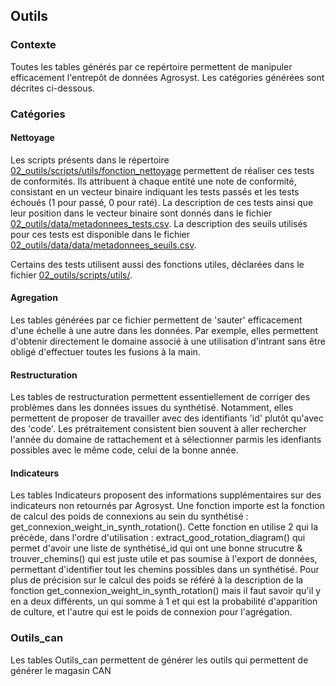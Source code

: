 ## Outils

### Contexte
Toutes les tables générés par ce repértoire permettent de manipuler efficacement l'entrepôt de données Agrosyst. Les catégories générées sont décrites ci-dessous.

### Catégories


#### Nettoyage
Les scripts présents dans le répertoire [02_outils/scripts/utils/fonction_nettoyage](02_outils/scripts/utils/fonction_nettoyage) permettent de réaliser ces tests de conformités. Ils attribuent à chaque entité une note de conformité, consistant en un vecteur binaire indiquant les tests passés et les tests échoués (1 pour passé, 0 pour raté). La description de ces tests ainsi que leur position dans le vecteur binaire sont donnés dans le fichier [02_outils/data/metadonnees_tests.csv](02_outils/data/metadonnees_tests.csv). La description des seuils utilisés pour ces tests est disponible dans le fichier [02_outils/data/data/metadonnees_seuils.csv](02_outils/data/metadonnees_seuils.csv).

Certains des tests utilisent aussi des fonctions utiles, déclarées dans le fichier [02_outils/scripts/utils/](02_outils/scripts/utils/).

#### Agregation
Les tables générées par ce fichier permettent de 'sauter' efficacement d'une échelle à une autre dans les données. Par exemple, elles permettent d'obtenir directement le domaine associé à une utilisation d'intrant sans être obligé d'effectuer toutes les fusions à la main.

#### Restructuration
Les tables de restructuration permettent essentiellement de corriger des problèmes dans les données issues du synthétisé. Notamment, elles permettent de proposer de travailler avec des identifiants 'id' plutôt qu'avec des 'code'. Les prétraitement consistent bien souvent à aller rechercher l'année du domaine de rattachement et à sélectionner parmis les idenfiants possibles avec le même code, celui de la bonne année.

#### Indicateurs
Les tables Indicateurs proposent des informations supplémentaires sur des indicateurs non retournés par Agrosyst. 
Une fonction importe est la fonction de calcul des poids de connexions au sein du synthétisé : get_connexion_weight_in_synth_rotation(). Cette fonction en utilise 2 qui la précède, dans l'ordre d'utilisation : extract_good_rotation_diagram() qui permet d'avoir une liste de synthétisé_id qui ont une bonne strucutre & trouver_chemins() qui est juste utile et pas soumise à l'export de données, permettant d'identifier tout les chemins possibles dans un synthétisé. Pour plus de précision sur le calcul des poids se référé à la description de la fonction get_connexion_weight_in_synth_rotation() mais il faut savoir qu'il y en a deux différents, un qui somme à 1 et qui est la probabilité d'apparition de culture, et l'autre qui est le poids de connexion pour l'agrégation.

### Outils_can
Les tables Outils_can permettent de générer les outils qui permettent de générer le magasin CAN
